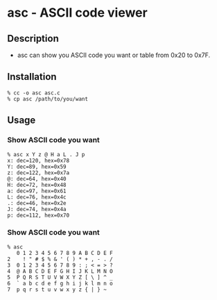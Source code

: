 # asc - ASCII code viewer
## Description
- asc can show you ASCII code you want or table from 0x20 to 0x7F.

## Installation
```
% cc -o asc asc.c
% cp asc /path/to/you/want
```

## Usage
### Show ASCII code you want
```shell
% asc x Y z @ H a L . J p
x: dec=120, hex=0x78
Y: dec=89, hex=0x59
z: dec=122, hex=0x7a
@: dec=64, hex=0x40
H: dec=72, hex=0x48
a: dec=97, hex=0x61
L: dec=76, hex=0x4c
.: dec=46, hex=0x2e
J: dec=74, hex=0x4a
p: dec=112, hex=0x70
```

### Show ASCII code you want
```shell
% asc
   0 1 2 3 4 5 6 7 8 9 A B C D E F
2    ! " # $ % & ' ( ) * + , - . /
3  0 1 2 3 4 5 6 7 8 9 : ; < = > ?
4  @ A B C D E F G H I J K L M N O
5  P Q R S T U V W X Y Z [ \ ] ^ _
6  ` a b c d e f g h i j k l m n o
7  p q r s t u v w x y z { | } ~
```
